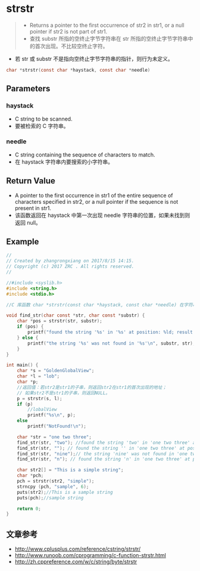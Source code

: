 # strstr
> - Returns a pointer to the first occurrence of str2 in str1, or a null pointer if str2 is not part of str1.
> - 查找 substr 所指的空终止字节字符串在 str 所指的空终止字节字符串中的首次出现。不比较空终止字符。

- 若 str 或 substr 不是指向空终止字节字符串的指针，则行为未定义。
```c
char *strstr(const char *haystack, const char *needle)
```

## Parameters
### haystack
- C string to be scanned.
- 要被检索的 C 字符串。

### needle
- C string containing the sequence of characters to match.
-  在 haystack 字符串内要搜索的小字符串。

## Return Value
- A pointer to the first occurrence in str1 of the entire sequence of characters specified in str2, or a null pointer if the sequence is not present in str1.
- 该函数返回在 haystack 中第一次出现 needle 字符串的位置，如果未找到则返回 null。

## Example
```c
//
// Created by zhangrongxiang on 2017/8/15 14:15.
// Copyright (c) 2017 ZRC . All rights reserved.
//

//#include <syslib.h>
#include <string.h>
#include <stdio.h>

//C 库函数 char *strstr(const char *haystack, const char *needle) 在字符串 haystack 中查找第一次出现字符串 needle 的位置，不包含终止符 '\0'。

void find_str(char const *str, char const *substr) {
    char *pos = strstr(str, substr);
    if (pos) {
        printf("found the string '%s' in '%s' at position: %ld; result: %s\n", substr, str, pos - str, pos);
    } else {
        printf("the string '%s' was not found in '%s'\n", substr, str);
    }
}

int main() {
    char *s = "GoldenGlobalView";
    char *l = "lob";
    char *p;
    //返回值：若str2是str1的子串，则返回str2在str1的首次出现的地址；
    // 如果str2不是str1的子串，则返回NULL。
    p = strstr(s, l);
    if (p)
        //lobalView
        printf("%s\n", p);
    else
        printf("NotFound!\n");

    char *str = "one two three";
    find_str(str, "two"); //found the string 'two' in 'one two three' at position: 4; result: two three
    find_str(str, ""); // found the string '' in 'one two three' at position: 0; result: one two three
    find_str(str, "nine");// the string 'nine' was not found in 'one two three'
    find_str(str, "n"); // found the string 'n' in 'one two three' at position: 1; result: ne two three

    char str2[] = "This is a simple string";
    char *pch;
    pch = strstr(str2, "simple");
    strncpy (pch, "sample", 6);
    puts(str2);//This is a sample string
    puts(pch);//sample string

    return 0;
}
```

## 文章参考
- <http://www.cplusplus.com/reference/cstring/strstr/>
- <http://www.runoob.com/cprogramming/c-function-strstr.html>
- <http://zh.cppreference.com/w/c/string/byte/strstr>